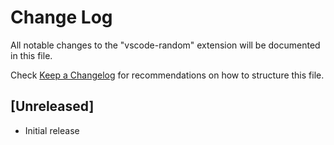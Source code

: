 # Change Log
All notable changes to the "vscode-random" extension will be documented in this file.

Check [Keep a Changelog](http://keepachangelog.com/) for recommendations on how to structure this file.

## [Unreleased]
- Initial release